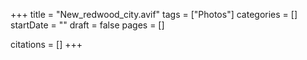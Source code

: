 +++
title = "New_redwood_city.avif"
tags = ["Photos"]
categories = []
startDate = ""
draft = false
pages = []

citations = []
+++
